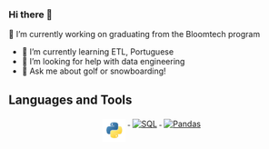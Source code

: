 ### Hi there 👋

🔭 I’m currently working on graduating from the Bloomtech program
- 🌱 I’m currently learning ETL, Portuguese
- 🤔 I’m looking for help with data engineering
- 💬 Ask me about golf or snowboarding!


## Languages and Tools
<p align="center">
<a href="https://docs.python.org/3/"><img src="https://raw.githubusercontent.com/github/explore/80688e429a7d4ef2fca1e82350fe8e3517d3494d/topics/python/python.png" alt="Python" height="40" style="vertical-align:top; margin:4px">
<a href="https://www.postgresql.org/"><img src ="https://user-images.githubusercontent.com/64672882/215910703-be054c75-9e9c-4bec-aa1d-5119203e9d4d.jpg" alt="SQL" height"40" width="40" style="vertical-align:top; margin:4px">
<a href="https://pandas.pydata.org/docs/"><img src ="https://github.com/pandas-dev/pandas/blob/main/web/pandas/static/img/pandas.svg" alt="Pandas" height"100" width="80" style="vertical-align:top; margin:4px">



<!--
**TaydenBehunin/TaydenBehunin** is a ✨ _special_ ✨ repository because its `README.md` (this file) appears on your GitHub profile.

Here are some ideas to get you started:

### 🔭 I’m currently working on graduating from the Bloomtech program
- 🌱 I’m currently learning SQL/ETL, Portuguese
- 👯 I’m looking to collaborate on ...
- 🤔 I’m looking for help with data engineering
- 💬 Ask me about golf or snowboarding!
- 📫 How to reach me: ...
- 😄 Pronouns: ...
- ⚡ Fun fact: ...
-->
